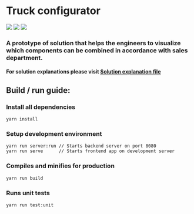 # Truck configurator

[![](https://github.com/alexmozheyko/truck-configurator/workflows/Unit%20tests/badge.svg)](https://github.com/alexmozheyko/truck-configurator/actions?query=workflow%3A%22Unit+tests%22)
[![](https://github.com/alexmozheyko/truck-configurator/workflows/Linting/badge.svg)](https://github.com/alexmozheyko/truck-configurator/actions?query=workflow%3ALinting)
[![](https://github.com/alexmozheyko/truck-configurator/workflows/EditorConfig/badge.svg)](https://github.com/alexmozheyko/truck-configurator/actions?query=workflow%3AEditorConfig)

### A prototype of solution that helps the engineers to visualize which components can be combined in accordance with sales department.

#### For solution explanations please visit [Solution explanation file](./solution-explanation.md)

## Build / run guide:

### Install all dependencies
```
yarn install
```

### Setup development environment
```
yarn run server:run // Starts backend server on port 8080
yarn run serve      // Starts frontend app on development server
```

### Compiles and minifies for production
```
yarn run build
```

### Runs unit tests
```
yarn run test:unit
```

